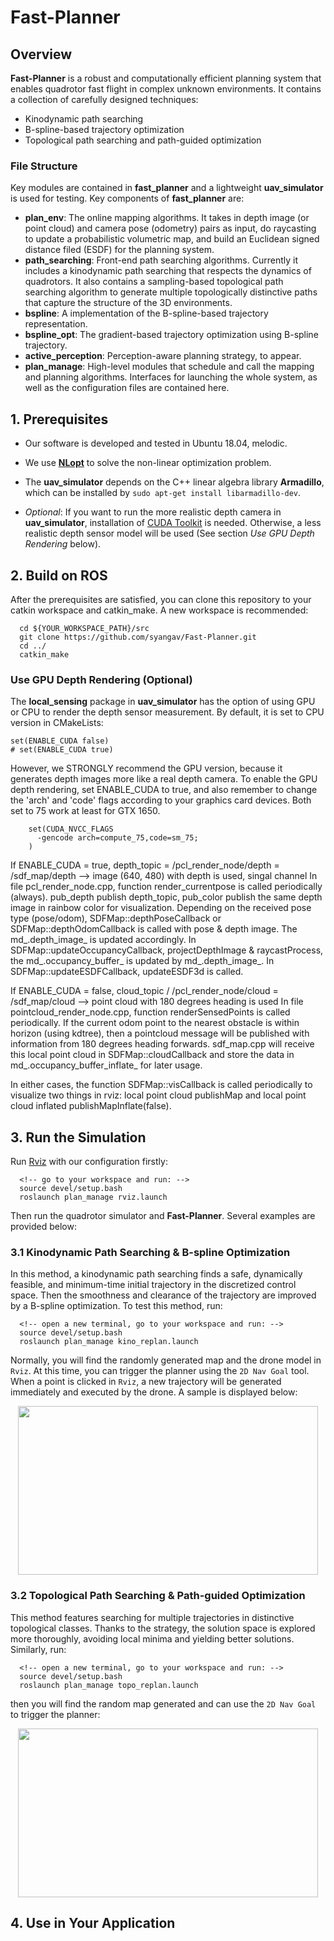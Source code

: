 # Fast-Planner

## Overview

**Fast-Planner** is a robust and computationally efficient planning system that enables quadrotor fast flight in complex unknown environments.
It contains a collection of carefully designed techniques:

- Kinodynamic path searching
- B-spline-based trajectory optimization
- Topological path searching and path-guided optimization


### File Structure

Key modules are contained in __fast_planner__ and a lightweight __uav_simulator__ is used for testing. Key components of __fast_planner__ are:

- __plan_env__: The online mapping algorithms. It takes in depth image (or point cloud) and camera pose (odometry) pairs as input, do raycasting to update a probabilistic volumetric map, and build an Euclidean signed distance filed (ESDF) for the planning system. 
- __path_searching__: Front-end path searching algorithms. 
  Currently it includes a kinodynamic path searching that respects the dynamics of quadrotors.
  It also contains a sampling-based topological path searching algorithm to generate multiple topologically distinctive paths that capture the structure of the 3D environments. 
- __bspline__: A implementation of the B-spline-based trajectory representation.
- __bspline_opt__: The gradient-based trajectory optimization using B-spline trajectory.
- __active_perception__: Perception-aware planning strategy, to appear.
- __plan_manage__: High-level modules that schedule and call the mapping and planning algorithms. Interfaces for launching the whole system, as well as the configuration files are contained here.


## 1. Prerequisites

- Our software is developed and tested in Ubuntu 18.04, melodic. 

- We use [**NLopt**](https://nlopt.readthedocs.io/en/latest/NLopt_Installation) to solve the non-linear optimization problem.

- The __uav_simulator__ depends on the C++ linear algebra library __Armadillo__, which can be installed by ``` sudo apt-get install libarmadillo-dev ```.

- _Optional_: If you want to run the more realistic depth camera in __uav_simulator__, installation of [CUDA Toolkit](https://developer.nvidia.com/cuda-toolkit) is needed. Otherwise, a less realistic depth sensor model will be used (See section _Use GPU Depth Rendering_ below).

## 2. Build on ROS

After the prerequisites are satisfied, you can clone this repository to your catkin workspace and catkin_make. A new workspace is recommended:
```
  cd ${YOUR_WORKSPACE_PATH}/src
  git clone https://github.com/syangav/Fast-Planner.git
  cd ../
  catkin_make
```

### Use GPU Depth Rendering (Optional)

 The **local_sensing** package in __uav_simulator__ has the option of using GPU or CPU to render the depth sensor measurement. By default, it is set to CPU version in CMakeLists:
 
 ```
 set(ENABLE_CUDA false)
 # set(ENABLE_CUDA true)
 ```
However, we STRONGLY recommend the GPU version, because it generates depth images more like a real depth camera.
To enable the GPU depth rendering, set ENABLE_CUDA to true, and also remember to change the 'arch' and 'code' flags according to your graphics card devices. Both set to 75 work at least for GTX 1650. 

```
    set(CUDA_NVCC_FLAGS 
      -gencode arch=compute_75,code=sm_75;
    ) 
``` 

If ENABLE_CUDA = true, depth_topic = /pcl_render_node/depth = /sdf_map/depth --> image (640, 480) with depth is used, singal channel 
In file pcl_render_node.cpp, function render_currentpose is called periodically (always). pub_depth publish depth_topic, pub_color publish the same depth image in rainbow color for visualization. Depending on the received pose type (pose/odom), SDFMap::depthPoseCallback or SDFMap::depthOdomCallback is called with pose & depth image. The md_.depth_image_ is updated accordingly. In SDFMap::updateOccupancyCallback, projectDepthImage & raycastProcess, the md_.occupancy_buffer_ is updated by md_.depth_image_. In SDFMap::updateESDFCallback, updateESDF3d is called. 

If ENABLE_CUDA = false, cloud_topic / /pcl_render_node/cloud = /sdf_map/cloud --> point cloud with 180 degrees heading is used 
In file pointcloud_render_node.cpp, function renderSensedPoints is called periodically. If the current odom point to the nearest obstacle is within horizon (using kdtree), then a pointcloud message will be published with information from 180 degrees heading forwards. sdf_map.cpp will receive this local point cloud in SDFMap::cloudCallback and store the data in md_.occupancy_buffer_inflate_ for later usage. 

In either cases, the function SDFMap::visCallback is called periodically to visualize two things in rviz: local point cloud publishMap and local point cloud inflated publishMapInflate(false). 

## 3. Run the Simulation

Run [Rviz](http://wiki.ros.org/rviz) with our configuration firstly:

```
  <!-- go to your workspace and run: -->
  source devel/setup.bash
  roslaunch plan_manage rviz.launch
```

Then run the quadrotor simulator and __Fast-Planner__. 
Several examples are provided below:

### 3.1 Kinodynamic Path Searching & B-spline Optimization

In this method, a kinodynamic path searching finds a safe, dynamically feasible, and minimum-time initial trajectory in the discretized control space. 
Then the smoothness and clearance of the trajectory are improved by a B-spline optimization.
To test this method, run:

```
  <!-- open a new terminal, go to your workspace and run: -->
  source devel/setup.bash
  roslaunch plan_manage kino_replan.launch
```

Normally, you will find the randomly generated map and the drone model in ```Rviz```. At this time, you can trigger the planner using the ```2D Nav Goal``` tool. When a point is clicked in ```Rviz```, a new trajectory will be generated immediately and executed by the drone. A sample is displayed below:

<!-- add some gif here -->
 <p align="center">
  <img src="files/ral19_3.gif" width = "480" height = "270"/>
 </p>


### 3.2 Topological Path Searching & Path-guided Optimization

This method features searching for multiple trajectories in distinctive topological classes. Thanks to the strategy, the solution space is explored more thoroughly, avoiding local minima and yielding better solutions.
Similarly, run:

```
  <!-- open a new terminal, go to your workspace and run: -->
  source devel/setup.bash
  roslaunch plan_manage topo_replan.launch
```

then you will find the random map generated and can use the ```2D Nav Goal``` to trigger the planner:

<!-- add some gif here -->
 <p align="center">
  <img src="files/icra20_3.gif" width = "480" height = "270"/>
 </p>


## 4. Use in Your Application

